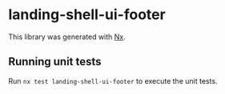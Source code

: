 # landing-shell-ui-footer

This library was generated with [Nx](https://nx.dev).

## Running unit tests

Run `nx test landing-shell-ui-footer` to execute the unit tests.
